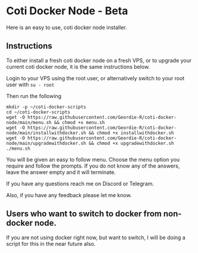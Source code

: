 # Coti Docker Node - Beta
Here is an easy to use, coti docker node installer.

## Instructions

To either install a fresh coti docker node on a fresh VPS, or to upgrade your current coti docker node, it is the same instructions below.

Login to your VPS using the root user, or alternatively switch to your root user with ```su - root```

Then run the following

 ```
 mkdir -p ~/coti-docker-scripts
 cd ~/coti-docker-scripts
 wget -O https://raw.githubusercontent.com/Geordie-R/coti-docker-node/main/menu.sh && chmod +x menu.sh
 wget -O https://raw.githubusercontent.com/Geordie-R/coti-docker-node/main/installwithdocker.sh && chmod +x installwithdocker.sh
 wget -O https://raw.githubusercontent.com/Geordie-R/coti-docker-node/main/upgradewithdocker.sh && chmod +x upgradewithdocker.sh
 ./menu.sh
```

You will be given an easy to follow menu.  Choose the menu option you require and follow the prompts.  If you do not know any of the answers, leave the answer empty and it will terminate.

If you have any questions reach me on Discord or Telegram.

Also, if you have any feedback please let me know.

## Users who want to switch to docker from non-docker node.

If you are not using docker right now, but want to switch, I will be doing a script for this in the near future also.
